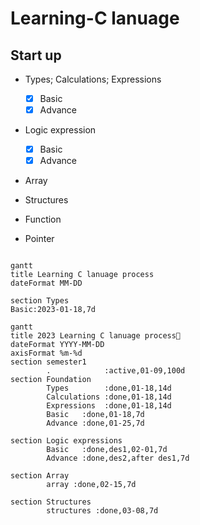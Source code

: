 # Learning-C lanuage
## Start up

- Types; Calculations; Expressions
  - [x] Basic
  - [X] Advance

- Logic expression
  - [x] Basic
  - [x] Advance 

- Array

- Structures

- Function

- Pointer

```mermaid

gantt
title Learning C lanuage process
dateFormat MM-DD

section Types
Basic:2023-01-18,7d

```


```mermaid
gantt
title 2023 Learning C lanuage process🌰
dateFormat YYYY-MM-DD
axisFormat %m-%d
section semester1
        .            :active,01-09,100d
section Foundation          
        Types        :done,01-18,14d
        Calculations :done,01-18,14d
        Expressions  :done,01-18,14d
        Basic   :done,01-18,7d
        Advance :done,01-25,7d

section Logic expressions
        Basic   :done,des1,02-01,7d
        Advance :done,des2,after des1,7d

section Array
        array :done,02-15,7d

section Structures
        structures :done,03-08,7d

```
